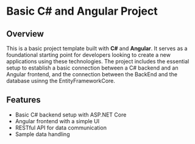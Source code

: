 # Basic C# and Angular Project

## Overview

This is a basic project template built with **C#** and **Angular**. It serves as a foundational starting point for developers looking to create a new applications using these technologies. 
The project includes the essential setup to establish a basic connection between a C# backend and an Angular frontend, and the connection between the BackEnd and the database usinng the EntityFrameworkCore.

## Features

- Basic C# backend setup with ASP.NET Core
- Angular frontend with a simple UI
- RESTful API for data communication
- Sample data handling
